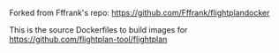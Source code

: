 Forked from Fffrank's repo: https://github.com/Fffrank/flightplandocker

This is the source Dockerfiles to build images for https://github.com/flightplan-tool/flightplan